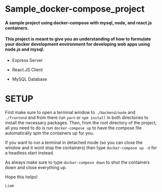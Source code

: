 # Sample_docker-compose_project
#### A sample project using docker-compose with mysql, node, and react.js containers.
#### This project is meant to give you an understanding of how to formulate your docker development environment for developing web apps using node.js and mysql.

- Express Server

- React.JS Client

- MySQL Database

# SETUP

First make sure to open a terminal window to `./backend/node` and `./frontend` and from there run `yarn` or `npm install` in both directories to install the necessary packages. Then, from the root directory of the project, all you need to do is run `docker-compose up` to have the compose file automatically spin the containers up for you.

If you want to run a terminal in detached mode (so you can close the window and it wont stop the containers) then type `docker-compose up -d` for a headless start instead.

As always make sure to type `docker-compose down` to shut the containers down and close everything up.

Hope this helps!

    Liam
